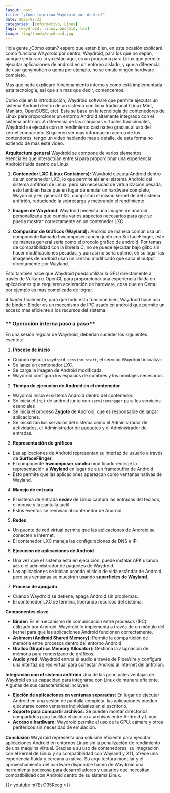 ```yaml
---
layout: post
title: "¿Cómo funciona Waydroid por dentro?"
date: 2025-02-23
categories: [Informativo, Linux]
tags: [waydroid, linux, android, lxc]
image: /img/thumb/waydroid.jpg
---
```


Hola gente ¿Cómo están? espero que estén bien, en esta ocasión explicaré como funciona Waydroid por dentro, Waydroid, para los que no sepan, aunque sería raro si ya están aquí, es un programa para Linux que permite ejecutar aplicaciones de android en un entorno aislado, y que a diferencia de usar genymotion o qemu por ejemplo, no se emula ningún hardware completo.

Mas que nada explicaré funcionamiento interno y como está implementada esta tecnologia, asi que sin mas que decir, comencemos.

Como dije en la introducción, Waydroid software que permite ejecutar un sistema Android dentro de un sistema con linux tradicional (Linux Mint, Manjaro, OpenSUSE, etc). Esta se basa en la tecnología de contenedores de Linux para proporcionar un entorno Android altamente integrado con el sistema anfitrión. A diferencia de las máquinas virtuales tradicionales, Waydroid se ejecuta con un rendimiento casi nativo gracias al uso del kernel compartido. Si quieren ver mas información acerca de los contendores, tengo un video hablando mas a detalle, de esta forma no extiendo de mas este video.

**Arquitectura general**
Waydroid se compone de varios elementos esenciales que interactúan entre sí para proporcionar una experiencia Android fluida dentro de Linux: 
1. **Contenedor LXC (Linux Containers):** Waydroid ejecuta Android dentro de un contenedor LXC, lo que permite aislar el sistema Android del sistema anfitrión de Linux, pero sin necesidad de virtualización pesada, esto también hace que en lugar de emular un hardware completo, Waydroid y en general LXC, compartan el mismo kernel de del sistema anfitrión, reduciendo la sobrecarga y mejorando el rendimiento.

2. **Imagen de Waydroid**: Waydroid necesita una imagen de android personalizada que cambia varios aspectos necesarios para que se pueda mostrar correctamente en un contenedor LXC

3. **Compositor de Gráficos (Wayland):** Android de manera común usa un componente llamado hwcomposer.ranchu junto con SurfaceFlinger, este de manera general sería como el procolo grafico de android. Por temas de compatibilidad con la libreria C, no se puede ejecutar bajo glibc sin hacer modificaciones pesadas, y aun asi no sería optimo, en su lugar las imagenes de android usan un ranchu modificado que saca el output directamente por Wayland.

Esto tambien hace que Waydroid pueda utilizar la GPU directamente a través de Vulkan o OpenGL para proporcionar una experiencia fluida en aplicaciones que requieren aceleración de hardware, cosa que en Qemu por ejemplo es mas complicado de lograr.

4 *binder* finalmente, para que todo esto funcione bien, Waydroid hace uso de binder: Binder es un mecanismo de IPC usado en android que permite un acceso mas eficiente a los recursos del sistema.

### ** Operación interna paso a paso**
En una sesión regular de Waydroid, deberían suceder los siguientes eventos:

1. **Proceso de inicio**
- Cuando ejecuta `waydroid session start`, el servicio Waydroid inicializa:
- Se lanza un contenedor LXC. 
- Se carga la imagen de Android modificada.
- Waydroid configura los espacios de nombres y los montajes necesarios.

2. **Tiempo de ejecución de Android en el contenedor**
- Waydroid inicia el sistema Android dentro del contenedor.
- Se inicia el `init` de android junto con `servicemanager` para los servicios esenciales
- Se inicia el proceso **Zygote** de Android, que es responsable de lanzar aplicaciones.
- Se inicializan los servicios del sistema como el Administrador de actividades, el Administrador de paquetes y el Administrador de entradas.

3. **Representación de gráficos**
- Las aplicaciones de Android representan su interfaz de usuario a través de **SurfaceFlinger**. 
- El componente **hwcomposer.ranchu** modificado redirige la representación a **Wayland** en lugar de a un framebuffer de Android.
- Esto permite que las aplicaciones aparezcan como ventanas nativas de Wayland.

4. **Manejo de entrada**
- El sistema de entrada **evdev** de Linux captura las entradas del teclado, el mouse y la pantalla táctil. 
- Estos eventos se reenvían al contenedor de Android.

5. **Redes**
- Un puente de red virtual permite que las aplicaciones de Android se conecten a Internet. 
- El contenedor LXC maneja las configuraciones de DNS e IP.

6. **Ejecución de aplicaciones de Android**
- Una vez que el sistema está en ejecución, puede instalar APK usando `adb` o el administrador de paquetes de Waydroid. 
- Las aplicaciones se inician usando el ciclo de vida estándar de Android, pero sus ventanas se muestran usando **superficies de Wayland**.

7. **Proceso de apagado**
- Cuando Waydroid se detiene, apaga Android sin problemas.
- El contenedor LXC se termina, liberando recursos del sistema.

**Componentes clave**
- **Binder:** Es el mecanismo de comunicación entre procesos (IPC) utilizado por Android. Waydroid lo implementa a través de un módulo del kernel para que las aplicaciones Android funcionen correctamente. 
- **Ashmem (Android Shared Memory):** Permite la compartición de memoria entre procesos dentro del entorno Android.
- **Gralloc (Graphics Memory Allocator):** Gestiona la asignación de memoria para renderizado de gráficos. 
- **Audio y red:** Waydroid enruta el audio a través de PipeWire y configura una interfaz de red virtual para conectar Android al internet del anfitrión.

**Integración con el sistema anfitrión**
Una de las principales ventajas de Waydroid es su capacidad para integrarse con Linux de manera eficiente. Algunas de sus características incluyen:
- **Ejeción de aplicaciones en ventanas separadas:** En lugar de ejecutar Android en una sesión de pantalla completa, las aplicaciones pueden ejecutarse como ventanas individuales en el escritorio. 
- **Soporte para compartir archivos:** Se pueden montar directorios compartidos para facilitar el acceso a archivos entre Android y Linux.
- **Acceso a hardware:** Waydroid permite el uso de la GPU, cámara y otros periféricos sin necesidad de emulación.

**Conclusión**
Waydroid representa una solución eficiente para ejecutar aplicaciones Android en entornos Linux sin la penalización de rendimiento de una máquina virtual. Gracias a su uso de contenedores, su integración con el kernel de Linux y su compatibilidad con Wayland y X11, ofrece una experiencia fluida y cercana a nativa. Su arquitectura modular y el aprovechamiento del hardware disponible hacen de Waydroid una herramienta poderosa para desarrolladores y usuarios que necesitan compatibilidad con Android dentro de su sistema Linux.

{{< youtube m7EsO35Recg >}}
